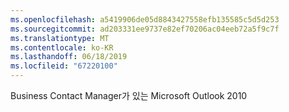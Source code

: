 ```yaml
---
ms.openlocfilehash: a5419906de05d8843427558efb135585c5d5d253
ms.sourcegitcommit: ad203331ee9737e82ef70206ac04eeb72a5f9c7f
ms.translationtype: MT
ms.contentlocale: ko-KR
ms.lasthandoff: 06/18/2019
ms.locfileid: "67220100"
---
```

Business Contact Manager가 있는 Microsoft Outlook 2010